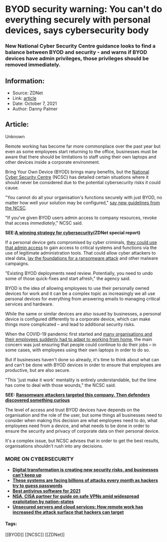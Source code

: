 # BYOD security warning: You can't do everything securely with personal devices, says cybersecurity body
### New National Cyber Security Centre guidance looks to find a balance between BYOD and security - and warns if BYOD devices have admin privileges, those privileges should be removed immediately.

## Information:
+ Source: ZDNet
+ Link: [article](https://www.zdnet.com/article/byod-security-warning-you-cant-do-everything-securely-with-personal-devices-says-cybersecurity-body/)
+ Date: October 7, 2021
+ Author: Danny Palmer


## Article:
Unknown

Remote working has become far more commonplace over the past year but even as some employees start returning to the office, businesses must be aware that there should be limitations to staff using their own laptops and other devices inside a corporate environment. 

Bring Your Own Device (BYOD) brings many benefits, but the [National Cyber Security Centre](https://www.ncsc.gov.uk/collection/device-security-guidance/bring-your-own-device) (NCSC) has detailed certain situations where it should never be considered due to the potential cybersecurity risks it could cause. 

"You cannot do all your organisation's functions securely with just BYOD, no matter how well your solution may be configured," [say new guidelines from the NCSC](https://www.ncsc.gov.uk/blog-post/bring-your-own-device-how-to-do-it-well).


"If you've given BYOD users admin access to company resources, revoke that access *immediately*," NCSC said.

**SEE:**[**A winning strategy for cybersecurity**](http://www.zdnet.com/topic/a-winning-strategy-for-cybersecurity/)**(ZDNet special report)**

If a personal device gets compromised by cyber criminals, [they could use that admin access](https://www.zdnet.com/article/these-hackers-sell-network-logins-to-the-highest-bidder-and-ransomware-gangs-are-buying/) to gain access to critical systems and functions via the use of legitimate administration tools. That could allow cyber attackers to steal data, [lay the foundations for a ransomware attack](https://www.zdnet.com/article/ransomware-vs-wfh-how-remote-working-is-making-cyberattacks-easier-to-pull-off/) and other malware campaigns. 

"Existing BYOD deployments need review. Potentially, you need to undo some of those quick-fixes and start afresh," the agency said.






BYOD is the idea of allowing employees to use their personally owned devices for work and it can be a complex topic as increasingly we all use personal devices for everything from answering emails to managing critical services and hardware. 

While the same or similar devices are also issued by businesses, a personal device is configured differently to a corporate device, which can make things more complicated – and lead to additional security risks.

When the COVID-19 pandemic first started and [many organisations and their employees suddenly had to adapt to working from home](https://www.zdnet.com/article/switching-it-up-how-companies-managed-remote-working-during-a-pandemic/), the main concern was just ensuring that people could continue to do their jobs – in some cases, with employees using their own laptops in order to do so. 

But if businesses haven't done so already, it's time to think about what can and can't be done with BYOD devices in order to ensure that employees are productive, but are also secure.  

"This 'just make it work' mentality is entirely understandable, but the time has come to deal with those wounds," the NCSC said.

**SEE:** [**Ransomware attackers targeted this company. Then defenders discovered something curious**](https://www.zdnet.com/article/ransomware-attackers-targeted-this-company-then-defenders-discovered-something-curious/)

The level of access and trust BYOD devices have depends on the organisation and the role of the user, but some things all businesses need to consider when making this decision are what employees need to do, what employees need from a device, and what needs to be done in order to ensure the security and privacy of corporate data on their personal device.  

It's a complex issue, but NCSC advises that in order to get the best results, organisations shouldn't rush into any decisions. 

### **MORE ON CYBERSECURITY**

* [**Digital transformation is creating new security risks, and businesses can't keep up**](https://www.zdnet.com/article/digital-transformation-is-creating-new-security-risks-and-businesses-cant-keep-up/)
* [**These systems are facing billions of attacks every month as hackers try to guess passwords**](https://www.zdnet.com/article/these-systems-are-facing-billions-of-attacks-every-month-as-hackers-try-to-guess-passwords/)
* [**Best antivirus software for 2021**](https://www.cnet.com/tech/services-and-software/best-antivirus/)
* [**NSA, CISA partner for guide on safe VPNs amid widespread exploitation by nation-states**](https://www.zdnet.com/article/nsa-cisa-partner-for-guide-on-safe-vpns-amid-widespread-exploitation-by-nation-states/)
* [**Unsecured servers and cloud services: How remote work has increased the attack surface that hackers can target**](https://www.zdnet.com/article/unsecured-servers-and-cloud-services-how-remote-work-has-increased-the-attack-surface-that-hackers-can-target/)





#### Tags:
[[BYOD]] [[NCSC]] [[ZDNet]]
